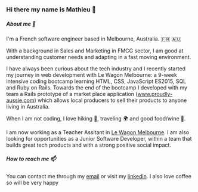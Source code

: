### Hi there my name is Mathieu 👋

<!--
**MathGL92/mathgl92** is a ✨ _special_ ✨ repository because its `README.md` (this file) appears on your GitHub profile.

Here are some ideas to get you started:

- 🔭 I’m currently working on ...
- 🌱 I’m currently learning ...
- 👯 I’m looking to collaborate on ...
- 🤔 I’m looking for help with ...
- 💬 Ask me about ...
- 📫 How to reach me: ...
- 😄 Pronouns: ...
- ⚡ Fun fact: ...
-->
##### About me 🔭
I'm a French software engineer based in Melbourne, Australia. :fr: :australia:

With a background in Sales and Marketing in FMCG sector, I am good at understanding customer needs and adapting in a fast moving environment.

I have always been curious about the tech industry and I recently started my journey in web development with Le Wagon Melbourne: a 9-week intensive coding bootcamp learning HTML, CSS, JavaScript ES2015, SQL and Ruby on Rails. Towards the end of the bootcamp I developed with my team a Rails prototype of a market place application (www.proudly-aussie.com) which allows local producers to sell their products to anyone living in Australia.

When I am not coding, I love hiking :running:, traveling :earth_africa: and good food/wine :wine_glass:. 

I am now working as a Teacher Assitant in [Le Wagon Melbourne](https://www.lewagon.com/melbourne). 
I am also looking for opportunities as a Junior Software Developer, within a team that builds great tech products and with a strong positive social impact. 

##### How to reach me 📫 

You can contact me through my [email](mathieu.longe@orange.fr) or visit my [linkedin](https://www.linkedin.com/in/mathieu-longe/).
I also love coffee so will be very happy 
